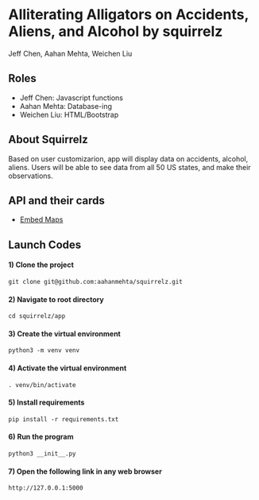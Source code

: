 # Alliterating Alligators on Accidents, Aliens, and Alcohol by squirrelz
Jeff Chen, Aahan Mehta, Weichen Liu
## Roles
- Jeff Chen: Javascript functions
- Aahan Mehta: Database-ing
- Weichen Liu: HTML/Bootstrap

## About Squirrelz
Based on user customizarion, app will display data on accidents, alcohol, aliens. Users will be able to see data from all 50 US states, and
make their observations.

## API and their cards
- [Embed Maps](https://github.com/stuy-softdev/notes-and-code/blob/main/api_kb/411_on_Maps-Embed.md)

## Launch Codes
#### 1) Clone the project
```
git clone git@github.com:aahanmehta/squirrelz.git
```

#### 2) Navigate to root directory
``` 
cd squirrelz/app
```

#### 3) Create the virtual environment
```
python3 -m venv venv
```

#### 4) Activate the virtual environment
```
. venv/bin/activate
```

#### 5) Install requirements
```
pip install -r requirements.txt
```

#### 6) Run the program

``` 
python3 __init__.py
```

#### 7) Open the following link in any web browser
```
http://127.0.0.1:5000
```
